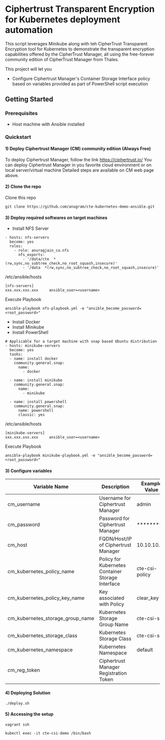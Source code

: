# Ciphertrust Transparent Encryption for Kubernetes deployment automation
This script leverages Minikube along with teh CipherTrust Transparent Encryption tool for Kubernetes to demonstrate the transparent encryption capabilities offered by the CipherTrust Manager, all using the free-forever community edition of CipherTrust Manager from Thales.

This project will let you
* Configure Ciphertrust Manager's Container Storage Interface policy based on variables provided as part of PowerShell script execution

## Getting Started

### Prerequisites
* Host machine with Ansible installed

### Quickstart
#### 1) Deploy Ciphertrust Manager (CM) community edition (Always Free)
To deploy Ciphertrust Manager, follow the link https://ciphertrust.io/ 
You can deploy Ciphertrust Manager in you favorite cloud environment or on local server/virtual machine
Detailed steps are available on CM web page above.

#### 2) Clone the repo 
Clone this repo
```
git clone https://github.com/anugram/cte-kubernetes-demo-ansible.git
```

#### 3) Deploy required softwares on target machines
* Install NFS Server
```
- hosts: nfs-servers
  become: yes
  roles:
    - role: anuragjain_ca.nfs
      nfs_exports:
        - '/data/cte  *(rw,sync,no_subtree_check,no_root_squash,insecure)'
        - '/data  *(rw,sync,no_subtree_check,no_root_squash,insecure)'
```
/etc/ansible/hosts
```
[nfs-servers]
xxx.xxx.xxx.xxx     ansible_user=<username>
```
Execute Playbook
```
ansible-playbook nfs-playbook.yml -e "ansible_become_password=<root_password>"
```
* Install Docker
* Install Minikube
* Install PowerShell
```
# Applicable for a target machine with snap based Ubuntu distribution
- hosts: minikube-servers
  become: yes
  tasks:
  - name: install docker
    community.general.snap:
      name:
        - docker

  - name: install minikube
    community.general.snap:
      name:
        - minikube

  - name: install powershell
    community.general.snap:
      name: powershell
      classic: yes
```
/etc/ansible/hosts
```
[minikube-servers]
xxx.xxx.xxx.xxx     ansible_user=<username>
```
Execute Playbook
```
ansible-playbook minikube-playbook.yml -e "ansible_become_password=<root_password>"
```
#### 3) Configure variables
Variable Name | Description | Example Value
--- | --- | ---
cm_username | Username for Ciphertrust Manager | admin
cm_password | Password for Ciphertrust Manager | *********
cm_host | FQDN/Host/IP of Ciphertrust Manager | 10.10.10.10
cm_kubernetes_policy_name | Policy for Kubernetes Container Storage Interface | cte-csi-policy
cm_kubernetes_policy_key_name | Key associated with Policy | clear_key
cm_kubernetes_storage_group_name | Kubernetes Storage Group Name | cte-csi-sg
cm_kubernetes_storage_class | Kubernetes Storage Class | cte-csi-sc
cm_kubernetes_namespace | Kubernetes Namespace | default
cm_reg_token | Ciphertrust Manager Registration Token | <Base64 Encoded Registration token from CM>
#### 4) Deploying Solution
```
./deploy.sh
```
#### 5) Accessing the setup
```
vagrant ssh
```
```
kubectl exec -it cte-csi-demo /bin/bash
```

